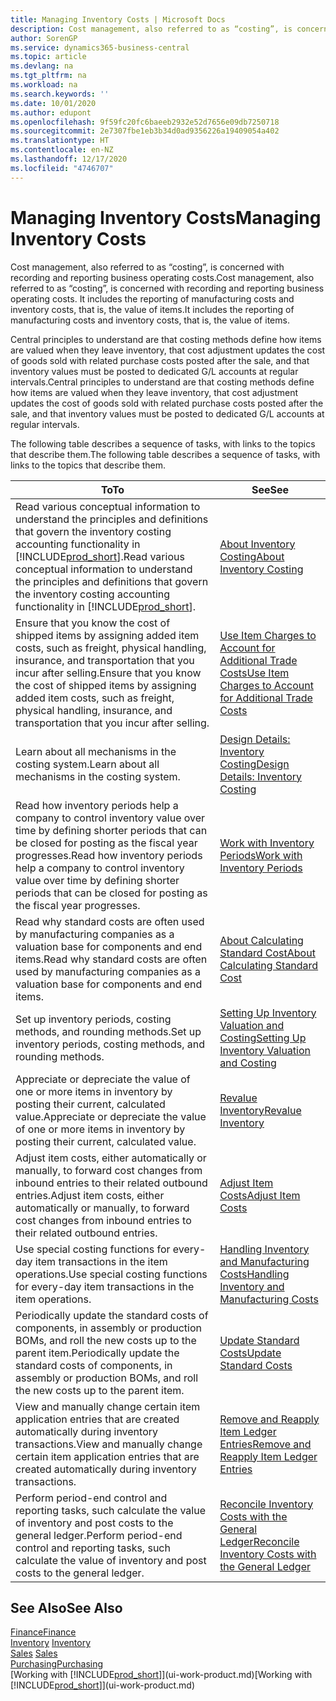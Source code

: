 ```yaml
---
title: Managing Inventory Costs | Microsoft Docs
description: Cost management, also referred to as “costing”, is concerned with recording and reporting business operating costs. It includes the reporting of manufacturing costs and inventory costs, that is, the value of items.
author: SorenGP
ms.service: dynamics365-business-central
ms.topic: article
ms.devlang: na
ms.tgt_pltfrm: na
ms.workload: na
ms.search.keywords: ''
ms.date: 10/01/2020
ms.author: edupont
ms.openlocfilehash: 9f59fc20fc6baeeb2932e52d7656e09db7250718
ms.sourcegitcommit: 2e7307fbe1eb3b34d0ad9356226a19409054a402
ms.translationtype: HT
ms.contentlocale: en-NZ
ms.lasthandoff: 12/17/2020
ms.locfileid: "4746707"
---
```

# <a name="managing-inventory-costs"></a><span data-ttu-id="b641d-104">Managing Inventory Costs</span><span class="sxs-lookup"><span data-stu-id="b641d-104">Managing Inventory Costs</span></span>
<span data-ttu-id="b641d-105">Cost management, also referred to as “costing”, is concerned with recording and reporting business operating costs.</span><span class="sxs-lookup"><span data-stu-id="b641d-105">Cost management, also referred to as “costing”, is concerned with recording and reporting business operating costs.</span></span> <span data-ttu-id="b641d-106">It includes the reporting of manufacturing costs and inventory costs, that is, the value of items.</span><span class="sxs-lookup"><span data-stu-id="b641d-106">It includes the reporting of manufacturing costs and inventory costs, that is, the value of items.</span></span>   

<span data-ttu-id="b641d-107">Central principles to understand are that costing methods define how items are valued when they leave inventory, that cost adjustment updates the cost of goods sold with related purchase costs posted after the sale, and that inventory values must be posted to dedicated G/L accounts at regular intervals.</span><span class="sxs-lookup"><span data-stu-id="b641d-107">Central principles to understand are that costing methods define how items are valued when they leave inventory, that cost adjustment updates the cost of goods sold with related purchase costs posted after the sale, and that inventory values must be posted to dedicated G/L accounts at regular intervals.</span></span>

<span data-ttu-id="b641d-108">The following table describes a sequence of tasks, with links to the topics that describe them.</span><span class="sxs-lookup"><span data-stu-id="b641d-108">The following table describes a sequence of tasks, with links to the topics that describe them.</span></span>

|<span data-ttu-id="b641d-109">**To**</span><span class="sxs-lookup"><span data-stu-id="b641d-109">**To**</span></span>|<span data-ttu-id="b641d-110">**See**</span><span class="sxs-lookup"><span data-stu-id="b641d-110">**See**</span></span>|  
|------------|-------------|  
|<span data-ttu-id="b641d-111">Read various conceptual information to understand the principles and definitions that govern the inventory costing accounting functionality in [!INCLUDE[prod_short](includes/prod_short.md)].</span><span class="sxs-lookup"><span data-stu-id="b641d-111">Read various conceptual information to understand the principles and definitions that govern the inventory costing accounting functionality in [!INCLUDE[prod_short](includes/prod_short.md)].</span></span>|[<span data-ttu-id="b641d-112">About Inventory Costing</span><span class="sxs-lookup"><span data-stu-id="b641d-112">About Inventory Costing</span></span>](finance-learn-about-costing.md)|  
|<span data-ttu-id="b641d-113">Ensure that you know the cost of shipped items by assigning added item costs, such as freight, physical handling, insurance, and transportation that you incur after selling.</span><span class="sxs-lookup"><span data-stu-id="b641d-113">Ensure that you know the cost of shipped items by assigning added item costs, such as freight, physical handling, insurance, and transportation that you incur after selling.</span></span>|[<span data-ttu-id="b641d-114">Use Item Charges to Account for Additional Trade Costs</span><span class="sxs-lookup"><span data-stu-id="b641d-114">Use Item Charges to Account for Additional Trade Costs</span></span>](payables-how-assign-item-charges.md)|
|<span data-ttu-id="b641d-115">Learn about all mechanisms in the costing system.</span><span class="sxs-lookup"><span data-stu-id="b641d-115">Learn about all mechanisms in the costing system.</span></span>|[<span data-ttu-id="b641d-116">Design Details: Inventory Costing</span><span class="sxs-lookup"><span data-stu-id="b641d-116">Design Details: Inventory Costing</span></span>](design-details-inventory-costing.md)|
|<span data-ttu-id="b641d-117">Read how inventory periods help a company to control inventory value over time by defining shorter periods that can be closed for posting as the fiscal year progresses.</span><span class="sxs-lookup"><span data-stu-id="b641d-117">Read how inventory periods help a company to control inventory value over time by defining shorter periods that can be closed for posting as the fiscal year progresses.</span></span>|[<span data-ttu-id="b641d-118">Work with Inventory Periods</span><span class="sxs-lookup"><span data-stu-id="b641d-118">Work with Inventory Periods</span></span>](finance-how-to-work-with-inventory-periods.md)|
|<span data-ttu-id="b641d-119">Read why standard costs are often used by manufacturing companies as a valuation base for components and end items.</span><span class="sxs-lookup"><span data-stu-id="b641d-119">Read why standard costs are often used by manufacturing companies as a valuation base for components and end items.</span></span>|[<span data-ttu-id="b641d-120">About Calculating Standard Cost</span><span class="sxs-lookup"><span data-stu-id="b641d-120">About Calculating Standard Cost</span></span>](finance-about-calculating-standard-cost.md)|
|<span data-ttu-id="b641d-121">Set up inventory periods, costing methods, and rounding methods.</span><span class="sxs-lookup"><span data-stu-id="b641d-121">Set up inventory periods, costing methods, and rounding methods.</span></span>|[<span data-ttu-id="b641d-122">Setting Up Inventory Valuation and Costing</span><span class="sxs-lookup"><span data-stu-id="b641d-122">Setting Up Inventory Valuation and Costing</span></span>](finance-set-up-inventory-valuation-and-costing.md)|
|<span data-ttu-id="b641d-123">Appreciate or depreciate the value of one or more items in inventory by posting their current, calculated value.</span><span class="sxs-lookup"><span data-stu-id="b641d-123">Appreciate or depreciate the value of one or more items in inventory by posting their current, calculated value.</span></span>|[<span data-ttu-id="b641d-124">Revalue Inventory</span><span class="sxs-lookup"><span data-stu-id="b641d-124">Revalue Inventory</span></span>](inventory-how-revalue-inventory.md)|
|<span data-ttu-id="b641d-125">Adjust item costs, either automatically or manually, to forward cost changes from inbound entries to their related outbound entries.</span><span class="sxs-lookup"><span data-stu-id="b641d-125">Adjust item costs, either automatically or manually, to forward cost changes from inbound entries to their related outbound entries.</span></span>|[<span data-ttu-id="b641d-126">Adjust Item Costs</span><span class="sxs-lookup"><span data-stu-id="b641d-126">Adjust Item Costs</span></span>](inventory-how-adjust-item-costs.md)|
|<span data-ttu-id="b641d-127">Use special costing functions for every-day item transactions in the item operations.</span><span class="sxs-lookup"><span data-stu-id="b641d-127">Use special costing functions for every-day item transactions in the item operations.</span></span>|[<span data-ttu-id="b641d-128">Handling Inventory and Manufacturing Costs</span><span class="sxs-lookup"><span data-stu-id="b641d-128">Handling Inventory and Manufacturing Costs</span></span>](finance-handle-inventory-and-manufacturing-costs.md)|  
|<span data-ttu-id="b641d-129">Periodically update the standard costs of components, in assembly or production BOMs, and roll the new costs up to the parent item.</span><span class="sxs-lookup"><span data-stu-id="b641d-129">Periodically update the standard costs of components, in assembly or production BOMs, and roll the new costs up to the parent item.</span></span>|[<span data-ttu-id="b641d-130">Update Standard Costs</span><span class="sxs-lookup"><span data-stu-id="b641d-130">Update Standard Costs</span></span>](finance-how-to-update-standard-costs.md)|
|<span data-ttu-id="b641d-131">View and manually change certain item application entries that are created automatically during inventory transactions.</span><span class="sxs-lookup"><span data-stu-id="b641d-131">View and manually change certain item application entries that are created automatically during inventory transactions.</span></span>|[<span data-ttu-id="b641d-132">Remove and Reapply Item Ledger Entries</span><span class="sxs-lookup"><span data-stu-id="b641d-132">Remove and Reapply Item Ledger Entries</span></span>](finance-how-to-remove-and-reapply-item-entries.md)|
|<span data-ttu-id="b641d-133">Perform period-end control and reporting tasks, such calculate the value of inventory and post costs to the general ledger.</span><span class="sxs-lookup"><span data-stu-id="b641d-133">Perform period-end control and reporting tasks, such calculate the value of inventory and post costs to the general ledger.</span></span>|[<span data-ttu-id="b641d-134">Reconcile Inventory Costs with the General Ledger</span><span class="sxs-lookup"><span data-stu-id="b641d-134">Reconcile Inventory Costs with the General Ledger</span></span>](finance-how-to-post-inventory-costs-to-the-general-ledger.md)|

## <a name="see-also"></a><span data-ttu-id="b641d-135">See Also</span><span class="sxs-lookup"><span data-stu-id="b641d-135">See Also</span></span>  
 [<span data-ttu-id="b641d-136">Finance</span><span class="sxs-lookup"><span data-stu-id="b641d-136">Finance</span></span>](finance.md)  
 <span data-ttu-id="b641d-137">[Inventory](inventory-manage-inventory.md) </span><span class="sxs-lookup"><span data-stu-id="b641d-137">[Inventory](inventory-manage-inventory.md) </span></span>  
 <span data-ttu-id="b641d-138">[Sales](sales-manage-sales.md) </span><span class="sxs-lookup"><span data-stu-id="b641d-138">[Sales](sales-manage-sales.md) </span></span>  
 [<span data-ttu-id="b641d-139">Purchasing</span><span class="sxs-lookup"><span data-stu-id="b641d-139">Purchasing</span></span>](purchasing-manage-purchasing.md)  
 <span data-ttu-id="b641d-140">[Working with [!INCLUDE[prod_short](includes/prod_short.md)]](ui-work-product.md)</span><span class="sxs-lookup"><span data-stu-id="b641d-140">[Working with [!INCLUDE[prod_short](includes/prod_short.md)]](ui-work-product.md)</span></span>
